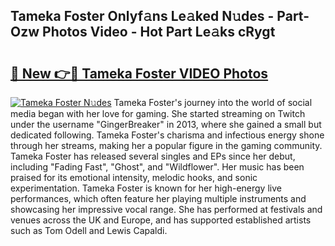 ## Tameka Foster Onlyf𝚊ns Le𝚊ked N𝚞des - Part-Ozw Photos Video - Hot Part Le𝚊ks cRygt

# <h2><a href="http://ab43545.deff.icu/?id=Tameka+Foster">🔗 New 👉🔴 Tameka Foster VIDEO Photos</a></h2>

[![Tameka Foster N𝚞des](https://i.imgur.com/rIISA9y.gif)](http://ab43545.deff.icu/?id=Tameka+Foster)
Tameka Foster's journey into the world of social media began with her love for gaming. She started streaming on Twitch under the username "GingerBreaker" in 2013, where she gained a small but dedicated following. Tameka Foster's charisma and infectious energy shone through her streams, making her a popular figure in the gaming community. Tameka Foster has released several singles and EPs since her debut, including "Fading Fast", "Ghost", and "Wildflower". Her music has been praised for its emotional intensity, melodic hooks, and sonic experimentation. Tameka Foster is known for her high-energy live performances, which often feature her playing multiple instruments and showcasing her impressive vocal range. She has performed at festivals and venues across the UK and Europe, and has supported established artists such as Tom Odell and Lewis Capaldi.
